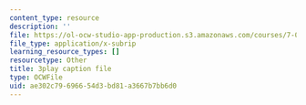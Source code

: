 ```yaml
---
content_type: resource
description: ''
file: https://ol-ocw-studio-app-production.s3.amazonaws.com/courses/7-016-introductory-biology-fall-2018/ae302c79696654d3bd81a3667b7bb6d0_FpXIGTFD8Qs.vtt
file_type: application/x-subrip
learning_resource_types: []
resourcetype: Other
title: 3play caption file
type: OCWFile
uid: ae302c79-6966-54d3-bd81-a3667b7bb6d0
---
```

